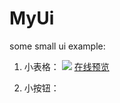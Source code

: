 # MyUi
some small ui example:

1. 小表格：
    ![](https://ws2.sinaimg.cn/large/006tNc79ly1fgroijf7lrj30yy0umaba.jpg)
 [在线预览](http://shenzekun.cn/MyUi/small_table.html)
    
2. 小按钮：




